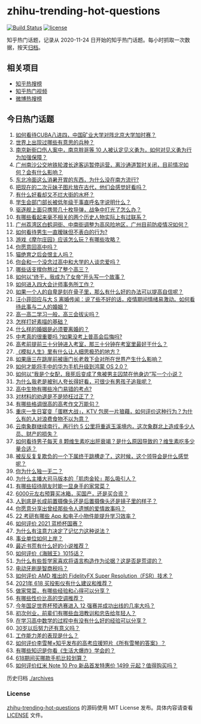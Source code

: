 # zhihu-trending-hot-questions

[![Build Status](https://github.com/justjavac/zhihu-trending-hot-questions/workflows/ci/badge.svg?branch=master)](https://github.com/justjavac/zhihu-trending-hot-questions/actions)
[![license](https://img.shields.io/github/license/justjavac/zhihu-trending-hot-questions)](https://github.com/justjavac/zhihu-trending-hot-questions/blob/master/LICENSE)

知乎热门话题，记录从 2020-11-24 日开始的知乎热门话题。每小时抓取一次数据，按天[归档](./archives)。

## 相关项目

- [知乎热搜榜](https://github.com/justjavac/zhihu-trending-top-search)
- [知乎热门视频](https://github.com/justjavac/zhihu-trending-hot-video)
- [微博热搜榜](https://github.com/justjavac/weibo-trending-hot-search)

## 今日热门话题

<!-- BEGIN -->
<!-- 最后更新时间 Sun Jun 06 2021 03:46:43 GMT+0800 (China Standard Time) -->

1. [如何看待CUBA八进四，中国矿业大学对阵北京大学加时赛？](https://www.zhihu.com/question/463306896)
2. [世界上出现过哪些有意思的兵种？](https://www.zhihu.com/question/419256945)
3. [南京新街口伤人案中，南京胖哥等 10
   人被认定见义勇为，如何对见义勇为行为加强保障？](https://www.zhihu.com/question/462770395)
4. [广州南沙公交地铁轮渡长途客运暂停运营，离沙通道暂时关闭，目前情况如何？会有什么影响？](https://www.zhihu.com/question/463278387)
5. [东北冷面这么消暑开胃的东西，为什么没在南方流行?](https://www.zhihu.com/question/462700732)
6. [把现在的二次元妹子图片放在古代，他们会感觉好看吗？](https://www.zhihu.com/question/462903907)
7. [有什么好看却又不烂大街的水杯？](https://www.zhihu.com/question/65459802)
8. [学生会部门部长被低年级干事直呼名字说明什么？](https://www.zhihu.com/question/21999602)
9. [驱逐舰上面只携带几十枚导弹，战争中打光了怎么办？](https://www.zhihu.com/question/39027069)
10. [有哪些看起来毫不相关的两个历史人物实际上有过联系？](https://www.zhihu.com/question/392281921)
11. [广州荔湾区白鹤洞街、中南街调整为高风险地区，广州目前防疫情况如何？](https://www.zhihu.com/question/462683954)
12. [如何看待男生一直暧昧但不表白的行为?](https://www.zhihu.com/question/314211216)
13. [游戏《摩尔庄园》应该怎么玩？有哪些攻略？](https://www.zhihu.com/question/371309327)
14. [你愿意回高中吗？](https://www.zhihu.com/question/453231661)
15. [猫绝育之后会恨主人吗？](https://www.zhihu.com/question/420799616)
16. [你会和一个没念过高中和大学的人谈恋爱吗？](https://www.zhihu.com/question/462293257)
17. [哪些话支撑你熬过了整个高三？](https://www.zhihu.com/question/398139905)
18. [如何以“终于，我成为了女帝”开头写一个故事？](https://www.zhihu.com/question/405355755)
19. [如何进入四大会计师事务所工作？](https://www.zhihu.com/question/310191544)
20. [如果一个人的自卑是刻在骨子里，那么有什么好的办法可以提高自信呢？](https://www.zhihu.com/question/461396765)
21. [汪小菲回应与大 S
    离婚传闻：说了些不好的话，疫情期间情绪易激动。如何看待此事与二人的婚姻？](https://www.zhihu.com/question/463252497)
22. [高一高二学习一般，高三会拔尖吗？](https://www.zhihu.com/question/461416493)
23. [怎样打好素描的基础？](https://www.zhihu.com/question/26444779)
24. [什么样的婚姻是必须要离婚的？](https://www.zhihu.com/question/320021757)
25. [中考真的很重要吗 ?如果没考上普高会后悔吗?](https://www.zhihu.com/question/461082126)
26. [高考前提前三十分钟进入考室，那三十分钟在考室里最好干什么？](https://www.zhihu.com/question/438598661)
27. [《模拟人生》里有什么让人细思极恐的地方？](https://www.zhihu.com/question/264106033)
28. [如果唐三在跳崖前被唐门长老救下会对所在世界产生什么影响？](https://www.zhihu.com/question/461272805)
29. [如何才能将手中的华为手机升级到鸿蒙 OS 2.0？](https://www.zhihu.com/question/436295623)
30. [如何以“我是个女配，我死后变成了鬼被男主囚禁在他身边”写一个小说？](https://www.zhihu.com/question/448069836)
31. [为什么我老是被别人夸长得好看，可很少有男孩子追我呢？](https://www.zhihu.com/question/319027663)
32. [高中生物有哪些冷门易错的考点?](https://www.zhihu.com/question/447559813)
33. [对材料的劝退是不是矫枉过正了？](https://www.zhihu.com/question/462787240)
34. [有哪些格调很高的高考作文万能句？](https://www.zhihu.com/question/265353821)
35. [重庆一生日宴变「蛋糕大战」，KTV
    包房一片狼藉，如何评价这种行为？为什么有的人对浪费食物不以为意？](https://www.zhihu.com/question/463080691)
36. [云南象群继续南行，再行约 5
    公里将重返玉溪境内，这次象群北上造成多少人员、财产的损失？](https://www.zhihu.com/question/463102060)
37. [如何看待男子每天 8
    颗维生素吃出肝衰竭？是什么原因导致的？维生素吃多少量合适？](https://www.zhihu.com/question/463004931)
38. [被反反复复欺负的一个下属终于跳槽走了，这时候，这个领导会是什么感觉呢？](https://www.zhihu.com/question/419717401)
39. [你为什么独一无二？](https://www.zhihu.com/question/463105888)
40. [为什么主播大司马版本的「肌肉金轮」那么吸引人？](https://www.zhihu.com/question/461688762)
41. [有哪些招待朋友时能一显身手的家常菜？](https://www.zhihu.com/question/28037354)
42. [6000元左右预算买冰箱，买国产，还是买合资？](https://www.zhihu.com/question/427992113)
43. [人到底是长成前置摄像头还是后置摄像头还是镜子里的样子？](https://www.zhihu.com/question/66063294)
44. [你愿意分享出曾经那些令人遗憾的爱情故事吗？](https://www.zhihu.com/question/461039473)
45. [22 考研有哪些 App 和电子小物件能提升学习效率？](https://www.zhihu.com/question/462935512)
46. [如何评价 2021 蓝桥杯国赛？](https://www.zhihu.com/question/463261567)
47. [为什么有注意力决定了记忆力这种说法？](https://www.zhihu.com/question/453067685)
48. [事业单位如何上岸？](https://www.zhihu.com/question/345511835)
49. [最近书荒有什么好的小说推荐？](https://www.zhihu.com/question/454175132)
50. [如何评价《海贼王》1015话？](https://www.zhihu.com/question/463011991)
51. [为什么有些哲学家喜欢将语言构造作为论据？这是否是荒谬的？](https://www.zhihu.com/question/456701631)
52. [电动牙刷是智商税吗？](https://www.zhihu.com/question/60799591)
53. [如何评价 AMD 推出的 FidelityFX Super
    Resolution（FSR）技术？](https://www.zhihu.com/question/462609402)
54. [2021年 618 买投影仪有什么建议和推荐？](https://www.zhihu.com/question/458826447)
55. [做家常菜，有哪些经验和心得可以分享？](https://www.zhihu.com/question/19760437)
56. [有哪些性价比高的空调推荐？](https://www.zhihu.com/question/393218413)
57. [今年国足世界杯预选赛进入 12 强赛并成功出线的几率大吗？](https://www.zhihu.com/question/458794320)
58. [初次创业，前辈们有哪些血泪教训和忠告给年轻人？](https://www.zhihu.com/question/456798060)
59. [在学习高中数学的过程中有没有什么好的经验可以分享？](https://www.zhihu.com/question/24681105)
60. [30岁以后努力还有意义吗？](https://www.zhihu.com/question/461708777)
61. [工作能力差的表现是什么？](https://www.zhihu.com/question/272082217)
62. [如何评价李雪琴×知乎发布的高考应援短片《所有雪琴的答案》？](https://www.zhihu.com/question/463097533)
63. [有哪些知识是你看《生活大爆炸》学会的？](https://www.zhihu.com/question/321167011)
64. [618期间买哪款手机比较划算？](https://www.zhihu.com/question/463120125)
65. [如何评价红米 Note 10 Pro 新品首发特惠价 1499
    元起？值得购买吗？](https://www.zhihu.com/question/461503607)

<!-- END -->

历史归档 [./archives](./archives)

### License

[zhihu-trending-hot-questions](https://github.com/justjavac/zhihu-trending-hot-questions)
的源码使用 MIT License 发布。具体内容请查看 [LICENSE](./LICENSE) 文件。
